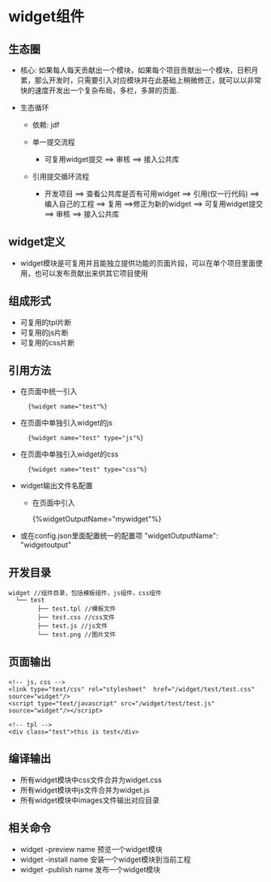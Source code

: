 # widget组件

## 生态圈

* 核心: 如果每人每天贡献出一个模块，如果每个项目贡献出一个模块，日积月累，那么开发时，只需要引入对应模块并在此基础上稍微修正，就可以以非常快的速度开发出一个复杂布局，多栏，多屏的页面.

* 生态循环
	* 依赖: jdf
	* 单一提交流程
		* 可复用widget提交 ==> 审核 ==> 接入公共库 

	* 引用提交循环流程
		* 开发项目 ==> 查看公共库是否有可用widget ==> 引用(仅一行代码) ==> 编入自己的工程 ==> 复用 ==>修正为新的widget ==> 可复用widget提交 ==> 审核 ==> 接入公共库

## widget定义
* widget模块是可复用并且能独立提供功能的页面片段，可以在单个项目里面使用，也可以发布贡献出来供其它项目使用

## 组成形式
* 可复用的tpl片断
* 可复用的js片断
* 可复用的css片断

## 引用方法
* 在页面中统一引入

		{%widget name="test"%}

* 在页面中单独引入widget的js

		{%widget name="test" type="js"%}

* 在页面中单独引入widget的css

		{%widget name="test" type="css"%}		

* widget输出文件名配置
	* 在页面中引入
	
		{%widgetOutputName="mywidget"%}

* 或在config.json里面配置统一的配置项 "widgetOutputName": "widgetoutput"

## 开发目录

	widget //组件目录，包括模板组件，js组件，css组件
	  └── test
			├── test.tpl //模板文件
			├── test.css //css文件
			├── test.js //js文件
			└── test.png //图片文件
	
## 页面输出

	<!-- js，css -->
	<link type="text/css" rel="stylesheet"  href="/widget/test/test.css" source="widget"/>
	<script type="text/javascript" src="/widget/test/test.js" source="widget"/></script>

	<!-- tpl -->
	<div class="test">this is test</div>

## 编译输出
* 所有widget模块中css文件合并为widget.css
* 所有widget模块中js文件合并为widget.js
* 所有widget模块中images文件输出对应目录

## 相关命令

* widget -preview name 预览一个widget模块
* widget -install name 安装一个widget模块到当前工程
* widget -publish name 发布一个widget模块